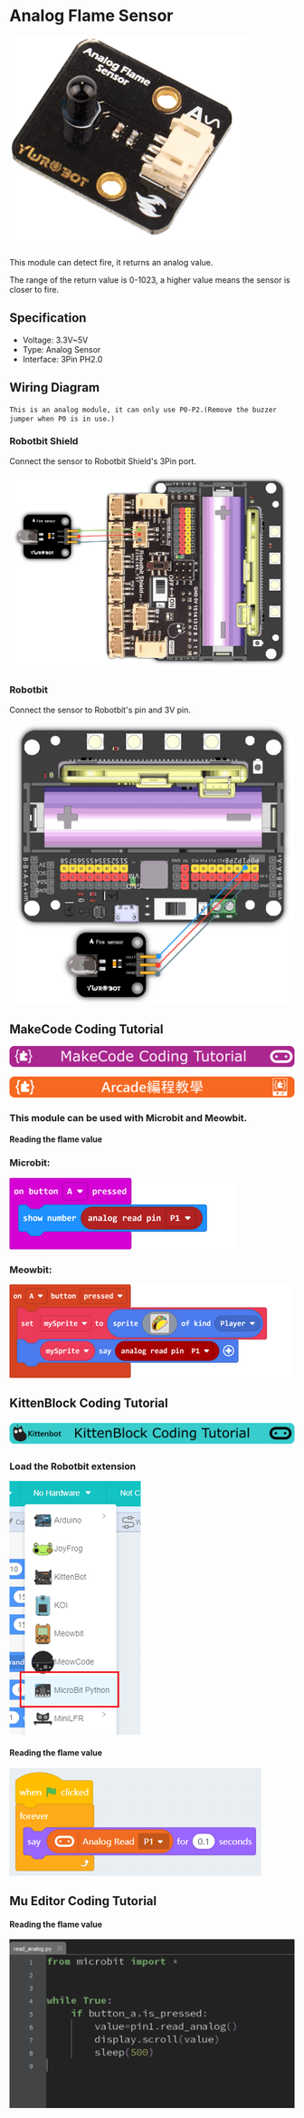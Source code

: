 # Analog Flame Sensor

![](../images/fire2.png)

This module can detect fire, it returns an analog value.

The range of the return value is 0-1023, a higher value means the sensor is closer to fire.

## Specification

- Voltage: 3.3V~5V
- Type: Analog Sensor
- Interface: 3Pin PH2.0

## Wiring Diagram

    This is an analog module, it can only use P0-P2.(Remove the buzzer jumper when P0 is in use.)

### Robotbit Shield

Connect the sensor to Robotbit Shield's 3Pin port.

![](../images/fire_wire2.png)

### Robotbit

Connect the sensor to Robotbit's pin and 3V pin.

![](../images/fire_wire1.png)

## MakeCode Coding Tutorial

![](../PWmodules/images/mcbanner.png)

![](../../meowbit/images/acbanner.png)

### This module can be used with Microbit and Meowbit.

#### Reading the flame value

### Microbit:

![](../images/poten_code.png)

### Meowbit:

![](../images/poten_codeMeow.png)

## KittenBlock Coding Tutorial 

![](../PWmodules/images/kbbanner.png)

### Load the Robotbit extension

![](../images/addRB.png)

#### Reading the flame value

![](../images/poten_codekb.png)

## Mu Editor Coding Tutorial

#### Reading the flame value

![](../images/poten_codemu.png)